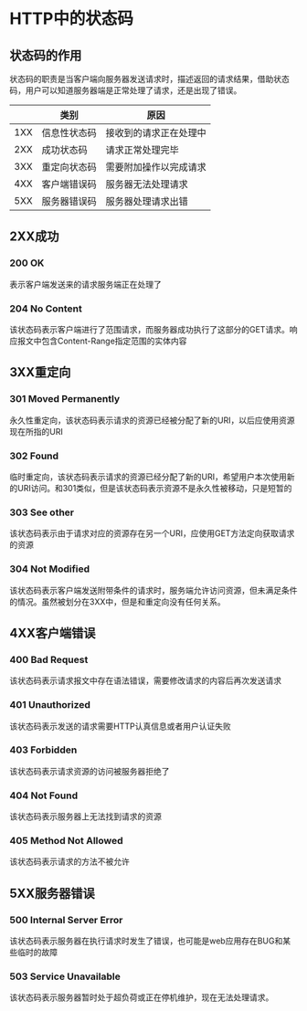 # HTTP中的状态码

## 状态码的作用

状态码的职责是当客户端向服务器发送请求时，描述返回的请求结果，借助状态码，用户可以知道服务器端是正常处理了请求，还是出现了错误。

|      | 类别         | 原因                   |
| ---- | ------------ | ---------------------- |
| 1XX  | 信息性状态码 | 接收到的请求正在处理中 |
| 2XX  | 成功状态码   | 请求正常处理完毕       |
| 3XX  | 重定向状态码 | 需要附加操作以完成请求 |
| 4XX  | 客户端错误码 | 服务器无法处理请求     |
| 5XX  | 服务器错误码 | 服务器处理请求出错     |

## 2XX成功

### 200  OK

表示客户端发送来的请求服务端正在处理了

### 204 No Content

该状态码表示客户端进行了范围请求，而服务器成功执行了这部分的GET请求。响应报文中包含Content-Range指定范围的实体内容

## 3XX重定向

### 301 Moved Permanently

永久性重定向，该状态码表示请求的资源已经被分配了新的URI，以后应使用资源现在所指的URI

### 302 Found

临时重定向，该状态码表示请求的资源已经分配了新的URI，希望用户本次使用新的URI访问。和301类似，但是该状态码表示资源不是永久性被移动，只是短暂的

### 303 See other

该状态码表示由于请求对应的资源存在另一个URI，应使用GET方法定向获取请求的资源

### 304 Not Modified

该状态码表示客户端发送附带条件的请求时，服务端允许访问资源，但未满足条件的情况。虽然被划分在3XX中，但是和重定向没有任何关系。

## 4XX客户端错误

### 400 Bad Request

该状态码表示请求报文中存在语法错误，需要修改请求的内容后再次发送请求

### 401 Unauthorized

该状态码表示发送的请求需要HTTP认真信息或者用户认证失败

### 403 Forbidden

该状态码表示请求资源的访问被服务器拒绝了

### 404 Not Found

该状态码表示服务器上无法找到请求的资源

### 405 Method Not Allowed

该状态码表示请求的方法不被允许

## 5XX服务器错误

### 500 Internal Server Error

该状态码表示服务器在执行请求时发生了错误，也可能是web应用存在BUG和某些临时的故障

### 503 Service Unavailable

该状态码表示服务器暂时处于超负荷或正在停机维护，现在无法处理请求。